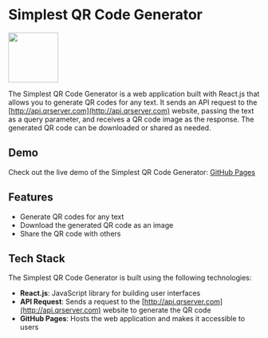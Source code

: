 # Simplest QR Code Generator

<img src="http://api.qrserver.com/v1/create-qr-code/?size=100x100&data=https://yuvarajsingh-portfolio.netlify.app" width="100">

The Simplest QR Code Generator is a web application built with React.js that allows you to generate QR codes for any text. It sends an API request to the [http://api.qrserver.com](http://api.qrserver.com) website, passing the text as a query parameter, and receives a QR code image as the response. The generated QR code can be downloaded or shared as needed.

## Demo
Check out the live demo of the Simplest QR Code Generator: [GitHub Pages](https://yuvarajsingh-0.github.io/simplest-qrcode-gen/)

## Features
- Generate QR codes for any text
- Download the generated QR code as an image
- Share the QR code with others

## Tech Stack
The Simplest QR Code Generator is built using the following technologies:

- **React.js**: JavaScript library for building user interfaces
- **API Request**: Sends a request to the [http://api.qrserver.com](http://api.qrserver.com) website to generate the QR code
- **GitHub Pages**: Hosts the web application and makes it accessible to users
